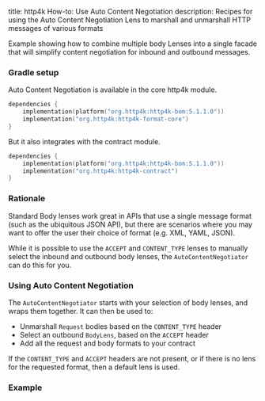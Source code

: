 title: http4k How-to: Use Auto Content Negotiation
description: Recipes for using the Auto Content Negotiation Lens to marshall and unmarshall HTTP messages of various formats

Example showing how to combine multiple body Lenses into a single facade that will simplify content negotiation for inbound and outbound messages.

### Gradle setup

Auto Content Negotiation is available in the core http4k module.

```kotlin
dependencies {
    implementation(platform("org.http4k:http4k-bom:5.1.1.0"))
    implementation("org.http4k:http4k-format-core")
}
```

But it also integrates with the contract module.

```kotlin
dependencies {
    implementation(platform("org.http4k:http4k-bom:5.1.1.0"))
    implementation("org.http4k:http4k-contract")
}
```

### Rationale
Standard Body lenses work great in APIs that use a single message format (such as the ubiquitous JSON API),
but there are scenarios where you may want to offer the user their choice of format (e.g. XML, YAML, JSON).

While it is possible to use the `ACCEPT` and `CONTENT_TYPE` lenses to manually select the inbound and outbound body lenses,
the `AutoContentNegotiator` can do this for you.

### Using Auto Content Negotiation

The `AutoContentNegotiator` starts with your selection of body lenses, and wraps them together.
It can then be used to:
- Unmarshall `Request` bodies based on the `CONTENT_TYPE` header
- Select an outbound `BodyLens`, based on the `ACCEPT` header
- Add all the request and body formats to your contract

If the `CONTENT_TYPE` and `ACCEPT` headers are not present, or if there is no lens for the requested format,
then a default lens is used.

### Example [<img class="octocat"/>](https://github.com/http4k/http4k/blob/master/src/docs/guide/howto/use_auto_content_negotiation/example.kt)

<script src="https://gist-it.appspot.com/https://github.com/http4k/http4k/blob/master/src/docs/guide/howto/use_auto_content_negotiation/example.kt"></script>
